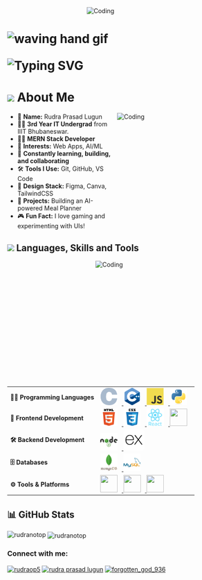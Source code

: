<img align="right" alt="Coding" width="320" src="https://user-images.githubusercontent.com/74038190/225813708-98b745f2-7d22-48cf-9150-083f1b00d6c9.gif" >
<br align="left">

<h1 align="left">
  <img src="https://raw.githubusercontent.com/MartinHeinz/MartinHeinz/master/wave.gif" width="70px" height="70px" alt="waving hand gif" />


<p align="left"> 
<img src="https://readme-typing-svg.demolab.com?font=Fira+Code&size=22&pause=1000&color=00FFFF&center=false&vCenter=true&width=700&lines=Hi!!+I'm+Rudra+Prasad+Lugun.;MERN+Stack+Developer;I+love+building+intelligent+web+apps.;Based+in+India." alt="Typing SVG" /> 
</p>  </h1>







<h1 align="left">
  <img src="https://c.tenor.com/NCRHhqkXrJYAAAAi/programmers-go-internet.gif" width="30px" style="animation: bounce 1s infinite;" />
  About Me
</h1>

<img align="right" alt="Coding" width="250" height="250" src="https://raw.githubusercontent.com/gist/77QingLiu/dbc61bc8997efe5448b62b919ddb88dc/raw/e30c7695f50b006a93e889ddeccf29a5b5ec7095/hello.gif">

- 🎯 **Name:** Rudra Prasad Lugun
- 👨‍🎓 **3rd Year IT Undergrad** from IIIT Bhubaneswar.
- 👨‍💻 **MERN Stack Developer**
- 🤖 **Interests:** Web Apps, AI/ML
- 🧠 **Constantly learning, building, and collaborating**
- 🛠️ **Tools I Use:** Git, GitHub, VS Code
- 🎨 **Design Stack:** Figma, Canva, TailwindCSS
- 🚀 **Projects:** Building an AI-powered Meal Planner
- 🎮 **Fun Fact:** I love gaming and experimenting with UIs!






<h2 align="left">
  <img src="https://em-content.zobj.net/source/microsoft-teams/337/rocket_1f680.png" width="30px" style="animation: bounce 1s infinite;" />
  Languages, Skills and Tools
</h2>

<img align="right" alt="Coding" width="300" height="290" src="https://i.pinimg.com/originals/cc/ed/a8/cceda86d755eb57ec0c659664804896e.gif">

<table style="min-width: 800px;">
  <tr>
    <td><strong>👨‍💻 Programming Languages</strong></td>
    <td>
      <a href="https://www.cprogramming.com/" target="_blank" rel="noreferrer">
        <img src="https://raw.githubusercontent.com/devicons/devicon/master/icons/c/c-original.svg" width="40" height="40" style="margin-right: 10px;" />
      </a>
      <a href="https://www.w3schools.com/cpp/" target="_blank" rel="noreferrer">
        <img src="https://raw.githubusercontent.com/devicons/devicon/master/icons/cplusplus/cplusplus-original.svg" width="40" height="40" style="margin-right: 10px;" />
      </a>
      <a href="https://developer.mozilla.org/en-US/docs/Web/JavaScript" target="_blank" rel="noreferrer">
        <img src="https://raw.githubusercontent.com/devicons/devicon/master/icons/javascript/javascript-original.svg" width="40" height="40" style="margin-right: 10px;" />
      </a>
      <a href="https://www.python.org" target="_blank" rel="noreferrer">
        <img src="https://raw.githubusercontent.com/devicons/devicon/master/icons/python/python-original.svg" width="40" height="40" style="margin-right: 10px;" />
      </a>
    </td>
  </tr>
  <tr>
    <td><strong>🎨 Frontend Development</strong></td>
    <td>
      <a href="https://www.w3.org/html/" target="_blank" rel="noreferrer">
        <img src="https://raw.githubusercontent.com/devicons/devicon/master/icons/html5/html5-original-wordmark.svg" width="40" height="40" style="margin-right: 10px;" />
      </a>
      <a href="https://www.w3schools.com/css/" target="_blank" rel="noreferrer">
        <img src="https://raw.githubusercontent.com/devicons/devicon/master/icons/css3/css3-original-wordmark.svg" width="40" height="40" style="margin-right: 10px;" />
      </a>
      <a href="https://reactjs.org/" target="_blank" rel="noreferrer">
        <img src="https://raw.githubusercontent.com/devicons/devicon/master/icons/react/react-original-wordmark.svg" width="40" height="40" style="margin-right: 10px;" />
      </a>
      <a href="https://tailwindcss.com/" target="_blank" rel="noreferrer">
        <img src="https://www.vectorlogo.zone/logos/tailwindcss/tailwindcss-icon.svg" width="40" height="40" style="margin-right: 10px;" />
      </a>
    </td>
  </tr>
  <tr>
    <td><strong>🛠️ Backend Development</strong></td>
    <td>
      <a href="https://nodejs.org" target="_blank" rel="noreferrer">
        <img src="https://raw.githubusercontent.com/devicons/devicon/master/icons/nodejs/nodejs-original-wordmark.svg" width="40" height="40" style="margin-right: 10px;" />
      </a>
      <a href="https://expressjs.com" target="_blank" rel="noreferrer">
        <img src="https://raw.githubusercontent.com/devicons/devicon/master/icons/express/express-original.svg" width="40" height="40" style="margin-right: 10px; background-color: white; border-radius: 6px; padding: 4px;" />
      </a>
    </td>
  </tr>
  <tr>
    <td><strong>🗄️ Databases</strong></td>
    <td>
      <a href="https://www.mongodb.com/" target="_blank" rel="noreferrer">
        <img src="https://raw.githubusercontent.com/devicons/devicon/master/icons/mongodb/mongodb-original-wordmark.svg" width="40" height="40" style="margin-right: 10px;" />
      </a>
      <a href="https://www.mysql.com/" target="_blank" rel="noreferrer">
        <img src="https://raw.githubusercontent.com/devicons/devicon/master/icons/mysql/mysql-original-wordmark.svg" width="40" height="40" style="margin-right: 10px;" />
      </a>
    </td>
  </tr>
  <tr>
    <td><strong>⚙️ Tools & Platforms</strong></td>
    <td>
      <a href="https://git-scm.com/" target="_blank" rel="noreferrer">
        <img src="https://www.vectorlogo.zone/logos/git-scm/git-scm-icon.svg" width="40" height="40" style="margin-right: 10px;" />
      </a>
      <a href="https://www.figma.com/" target="_blank" rel="noreferrer">
        <img src="https://www.vectorlogo.zone/logos/figma/figma-icon.svg" width="40" height="40" style="margin-right: 10px;" />
      </a>
      <a href="https://www.canva.com/" target="_blank" rel="noreferrer">
        <img src="https://www.vectorlogo.zone/logos/canva/canva-icon.svg" width="40" height="40" style="margin-right: 10px;" />
      </a>
    </td>
  </tr>
</table>


## 📊 GitHub Stats

<p><img align="left" src="https://github-readme-stats.vercel.app/api/top-langs?username=rudranotop&show_icons=true&theme=tokyonight&locale=en&layout=compact" alt="rudranotop" /></p>

<p>&nbsp;<img align="center" src="https://github-readme-stats.vercel.app/api?username=rudranotop&show_icons=true&theme=tokyonight&locale=en" alt="rudranotop" /></p>






<h3 align="left">Connect with me:</h3>
<p align="left">
<a href="https://twitter.com/rudraop5" target="blank"><img align="center" src="https://raw.githubusercontent.com/rahuldkjain/github-profile-readme-generator/master/src/images/icons/Social/twitter.svg" alt="rudraop5" height="30" width="40" /></a>
<a href="https://linkedin.com/in/rudra prasad lugun" target="blank"><img align="center" src="https://raw.githubusercontent.com/rahuldkjain/github-profile-readme-generator/master/src/images/icons/Social/linked-in-alt.svg" alt="rudra prasad lugun" height="30" width="40" /></a>
<a href="https://instagram.com/forgotten_god_936" target="blank"><img align="center" src="https://raw.githubusercontent.com/rahuldkjain/github-profile-readme-generator/master/src/images/icons/Social/instagram.svg" alt="forgotten_god_936" height="30" width="40" /></a>
</p>



  
